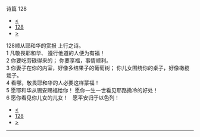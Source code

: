 ﻿





 诗篇 128




* [<](bible/PSA127.md)
* [128](bible/PSA.md)
* [>](bible/PSA129.md)



 
128顺从耶和华的赏报 上行之诗。  
1 凡敬畏耶和华、 遵行他道的人便为有福！  
2 你要吃劳碌得来的； 你要享福，事情顺利。     
3 你妻子在你的内室，好像多结果子的葡萄树； 你儿女围绕你的桌子，好像橄榄栽子。  
4 看哪，敬畏耶和华的人必要这样蒙福！     
5 愿耶和华从锡安赐福给你！ 愿你一生一世看见耶路撒冷的好处！  
6 愿你看见你儿女的儿女！    愿平安归于以色列！ 
* [<](bible/PSA127.md)
* [128](bible/PSA.md)
* [>](bible/PSA129.md)





---









